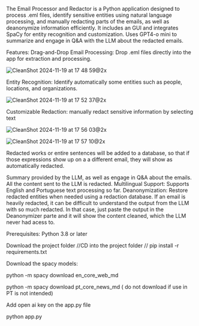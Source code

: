 The Email Processor and Redactor is a Python application designed to process .eml files, identify sensitive entities using natural language processing, and manually redacting parts of the emails, as well as deanonymize information efficiently. 
It includes an GUI and integrates SpaCy for entity recognition and customization.
Uses GPT4-o mini to summarize and engage in Q&A with the LLM about the redacted emails.

Features:
Drag-and-Drop Email Processing: Drop .eml files directly into the app for extraction and processing.

![CleanShot 2024-11-19 at 17 48 59@2x](https://github.com/user-attachments/assets/f794f4c8-1bd1-472f-849e-af73c72af72f)



Entity Recognition: Identify automatically some entities such as people, locations, and organizations.


![CleanShot 2024-11-19 at 17 52 37@2x](https://github.com/user-attachments/assets/91bc7ca5-98a1-41dd-ac07-10f4d7a9ac8c)



Customizable Redaction: manually redact sensitive information by selecting text 

![CleanShot 2024-11-19 at 17 56 03@2x](https://github.com/user-attachments/assets/0bb0808b-d94c-43a8-8f96-e1255ef9e5c0)

![CleanShot 2024-11-19 at 17 57 10@2x](https://github.com/user-attachments/assets/07551bdd-b853-4898-8425-345f8ac63a86)

Redacted works or entire sentences will be added to a database, so that if those expressions show up on a a different email, they will show as automatically redacted. 

Summary provided by the LLM, as well as engage in Q&A about the emails. All the content sent to the LLM is redacted. 
Multilingual Support: Supports English and Portuguese text processing so far.
Deanonymization: Restore redacted entities when needed using a redaction database.
If an email is heavily redacted, it can be difficult to understand the output from the LLM with so much redacted.
In that case, just paste the output in the Deanonymizer parte and it will show the content cleaned, which the LLM never had acess to.   

	
Prerequisites: Python 3.8 or later

Download the project folder
//CD into the project folder
// pip install -r requirements.txt  

Download the spacy models:

python -m spacy download en_core_web_md

python -m spacy download pt_core_news_md ( do not download if use in PT is not intended) 

Add open ai key on the app.py file

python app.py  

